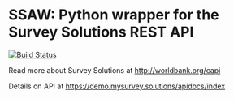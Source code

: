# SSAW: Python wrapper for the Survey Solutions REST API

[![Build Status](https://travis-ci.org/vavalomi/ssaw.svg?branch=master)](https://travis-ci.org/vavalomi/ssaw)

Read more about Survey Solutions at http://worldbank.org/capi

Details on API at <https://demo.mysurvey.solutions/apidocs/index>